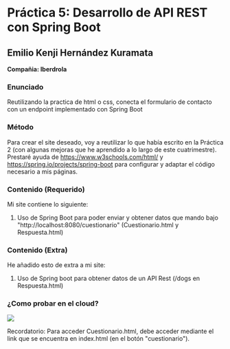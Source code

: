 
# Práctica 5: Desarrollo de API REST con Spring Boot

  

  

## Emilio Kenji Hernández Kuramata

  

  

**Compañia: Iberdrola**

### Enunciado

Reutilizando la practica de html o css, conecta el formulario de contacto con un endpoint implementado con Spring Boot

 

### Método

  

Para crear el site deseado, voy a reutilizar lo que había escrito en la Práctica 2 (con algunas mejoras que he aprendido a lo largo de este cuatrimestre). Prestaré ayuda de https://www.w3schools.com/html/ y https://spring.io/projects/spring-boot para configurar y adaptar el código necesario a mis páginas.

  

### Contenido (Requerido)

  

Mi site contiene lo siguiente:

  

1) Uso de Spring Boot para poder enviar y obtener datos que mando bajo "http://localhost:8080/cuestionario" (Cuestionario.html y Respuesta.html)

  
### Contenido (Extra)

He añadido esto de extra a mi site:
  

1) Uso de Spring boot para obtener datos de un API Rest (/dogs en Respuesta.html)
  

### ¿Como probar en el cloud?

[![](https://gitpod.io/button/open-in-gitpod.svg)](https://gitpod.io/#https://github.com/EmilioKenjiHK/Practica5)

  

Recordatorio: Para acceder Cuestionario.html, debe acceder mediante el link que se encuentra en index.html (en el botón "cuestionario").